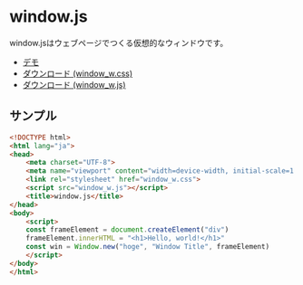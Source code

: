 # window.js

window.jsはウェブページでつくる仮想的なウィンドウです。

- [デモ](https://himeyama.github.io/windowJS/)
- [ダウンロード (window_w.css)](https://himeyama.github.io/windowJS/window_w.css)
- [ダウンロード (window_w.js)](https://himeyama.github.io/windowJS/window_w.js)

## サンプル
```html
<!DOCTYPE html>
<html lang="ja">
<head>
    <meta charset="UTF-8">
    <meta name="viewport" content="width=device-width, initial-scale=1.0">
    <link rel="stylesheet" href="window_w.css">
    <script src="window_w.js"></script>
    <title>window.js</title>
</head>
<body>
    <script>
    const frameElement = document.createElement("div")
    frameElement.innerHTML = "<h1>Hello, world!</h1>"
    const win = Window.new("hoge", "Window Title", frameElement)
    </script>
</body>
</html>
```